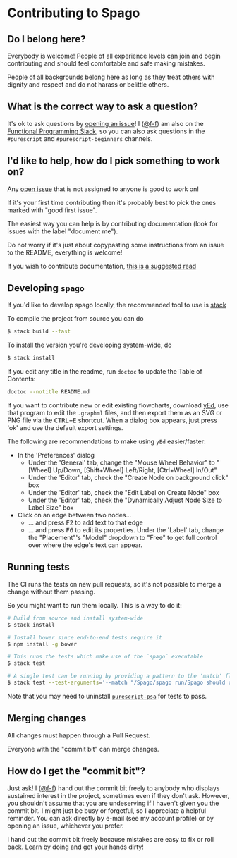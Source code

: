 # Contributing to Spago


## Do I belong here?

Everybody is welcome! People of all experience levels can join and begin contributing and
should feel comfortable and safe making mistakes.

People of all backgrounds belong here as long as they treat others with dignity
and respect and do not harass or belittle others.


## What is the correct way to ask a question?

It's ok to ask questions by [opening an issue][spago-issues]!
I ([@f-f][f-f]) am also on the [Functional Programming Slack][fp-slack], so you can also ask
questions in the `#purescript` and `#purescript-beginners` channels.


## I'd like to help, how do I pick something to work on?

Any [open issue][spago-issues] that is not assigned to anyone is good to work on!

If it's your first time contributing then it's probably best to pick the ones marked
with "good first issue".

The easiest way you can help is by contributing documentation (look for issues with
the label "document me").

Do not worry if it's just about copypasting some instructions from an issue to the README,
everything is welcome!

If you wish to contribute documentation, [this is a suggested read](https://www.divio.com/blog/documentation/)

## Developing `spago`

If you'd like to develop spago locally, the recommended tool to use is [stack][stack]

To compile the project from source you can do

```bash
$ stack build --fast
```

To install the version you're developing system-wide, do

```bash
$ stack install
```

If you edit any title in the readme, run `doctoc` to update the Table of Contents:

```bash
doctoc --notitle README.md
```

If you want to contribute new or edit existing flowcharts, download [yEd](https://www.yworks.com/products/yed), use that program to edit the `.graphml` files, and then export them as an SVG or PNG file via the <kbd>CTRL+E</kbd> shortcut. When a dialog box appears, just press 'ok' and use the default export settings.

The following are recommendations to make using `yEd` easier/faster:
- In the 'Preferences' dialog
    - Under the 'General' tab, change the "Mouse Wheel Behavior" to "[Wheel] Up/Down, [Shift+Wheel] Left/Right, [Ctrl+Wheel] In/Out"
    - Under the 'Editor' tab, check the "Create Node on background click" box
    - Under the 'Editor' tab, check the "Edit Label on Create Node" box
    - Under the 'Editor' tab, check the "Dynamically Adjust Node Size to Label Size" box
- Click on an edge between two nodes...
    - ... and press <kbd>F2</kbd> to add text to that edge
    - ... and press <kbd>F6</kbd> to edit its properties. Under the 'Label' tab, change the "Placement"'s "Model" dropdown to "Free" to get full control over where the edge's text can appear.

## Running tests

The CI runs the tests on new pull requests, so it's not possible to merge a change without them passing.

So you might want to run them locally. This is a way to do it:

```bash
# Build from source and install system-wide
$ stack install

# Install bower since end-to-end tests require it
$ npm install -g bower

# This runs the tests which make use of the `spago` executable
$ stack test

# A single test can be running by providing a pattern to the 'match' flag
$ stack test --test-arguments='--match "/Spago/spago run/Spago should use exec-args"'
```

Note that you may need to uninstall [`purescript-psa`](https://github.com/natefaubion/purescript-psa) for tests to pass.

## Merging changes

All changes must happen through a Pull Request.

Everyone with the "commit bit" can merge changes.


## How do I get the "commit bit"?

Just ask!  I ([@f-f][f-f]) hand out the commit bit freely to anybody who
displays sustained interest in the project, sometimes even if they don't ask.
However, you shouldn't assume that you are undeserving if I haven't given you
the commit bit.  I might just be busy or forgetful, so I appreciate a helpful
reminder.  You can ask directly by e-mail (see my account profile) or by opening
an issue, whichever you prefer.

I hand out the commit bit freely because mistakes are easy to fix or roll back.
Learn by doing and get your hands dirty!


[f-f]: https://github.com/f-f
[stack]: http://haskellstack.org/
[fp-slack]: https://fpchat-invite.herokuapp.com/
[spago-issues]: https://github.com/purescript/spago/issues
